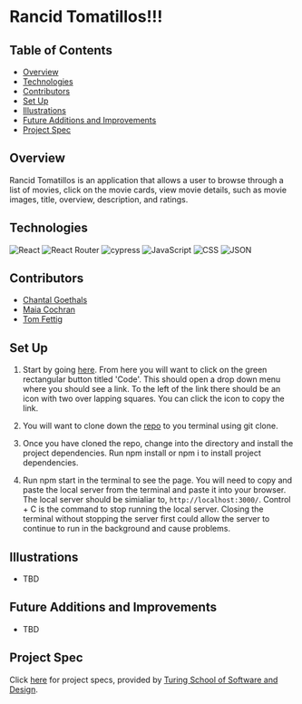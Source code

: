 # Rancid Tomatillos!!!

## Table of Contents
  - [Overview](#overview)
  - [Technologies](#technologies)
  - [Contributors](#contributors)
  - [Set Up](#set-up)
  - [Illustrations](#illustrations)
  - [Future Additions and Improvements](#future-additions-and-improvements)
  - [Project Spec](#project-spec)


## Overview

Rancid Tomatillos is an application that allows a user to browse through a list of movies, click on the movie cards, view movie details, such as movie images, title, overview, description, and ratings.

## Technologies

![React](https://img.shields.io/badge/react-%2320232a.svg?style=for-the-badge&logo=react&logoColor=%2361DAFB)
![React Router](https://img.shields.io/badge/React_Router-CA4245?style=for-the-badge&logo=react-router&logoColor=white)
![cypress](https://img.shields.io/badge/-cypress-%23E5E5E5?style=for-the-badge&logo=cypress&logoColor=058a5e)
![JavaScript](https://img.shields.io/badge/JavaScript-323330?style=for-the-badge&logo=javascript&logoColor=F7DF1E)
![CSS](https://img.shields.io/badge/CSS3-1572B6?style=for-the-badge&logo=css3&logoColor=white)
![JSON](https://img.shields.io/badge/json-5E5C5C?style=for-the-badge&logo=json&logoColor=white)


## Contributors

- [Chantal Goethals](https://github.com/goecha)
- [Maia Cochran](https://github.com/Maia-Cochran)
- [Tom Fettig](https://github.com/tfettig22)


## Set Up

1. Start by going [here](https://github.com/camianderson/rancid-tomatillos). From here you will want to click on the green rectangular button titled 'Code'. This should open a drop down menu where you should see a link. To the left of the link there should be an icon with two over lapping squares. You can click the icon to copy the link.

2. You will want to clone down the [repo](https://github.com/camianderson/rancid-tomatillos.git) to you terminal using git clone.

3. Once you have cloned the repo, change into the directory and install the project dependencies. Run npm install or npm i to install project dependencies.

4. Run npm start in the terminal to see the page. You will need to copy and paste the local server from the terminal and paste it into your browser. The local server should be simialiar to, ``http://localhost:3000/``. Control + C is the command to stop running the local server. Closing the terminal without stopping the server first could allow the server to continue to run in the background and cause problems.

## Illustrations

- TBD

## Future Additions and Improvements

- TBD

## Project Spec

Click [here](https://frontend.turing.edu/projects/module-3/rancid-tomatillos-v3.html) for project specs, provided by [Turing School of Software and Design](https://turing.edu/).
